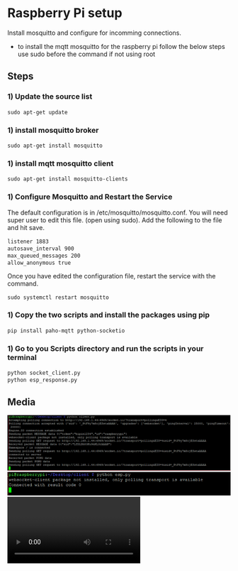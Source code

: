 # Raspberry Pi setup

Install mosquitto and configure for incomming connections.

-   to install the mqtt mosquitto for the raspberry pi follow the below steps use sudo before the command if not using root

## Steps

### 1) Update the source list

```
sudo apt-get update
```

### 1) install mosquitto broker

```
sudo apt-get install mosquitto
```

### 1) install mqtt mosquitto client

```
sudo apt-get install mosquitto-clients
```

### 1) Configure Mosquitto and Restart the Service

The default configuration is in /etc/mosquitto/mosquitto.conf. You will need super user to edit this file. (open using sudo). Add the following to the file and hit save.

```
listener 1883
autosave_interval 900
max_queued_messages 200
allow_anonymous true
```

Once you have edited the configuration file, restart the service with the command.

```
sudo systemctl restart mosquitto
```

### 1) Copy the two scripts and install the packages using pip

```
pip install paho-mqtt python-socketio
```

### 1) Go to you Scripts directory and run the scripts in your terminal

```
python socket_client.py
python esp_response.py
```

## Media

![Socket_client](./screenshots/socket_client.PNG)
![Esp_Response](./screenshots/esp_resp.PNG)
![Working Model](./screenshots/model.mp4)
